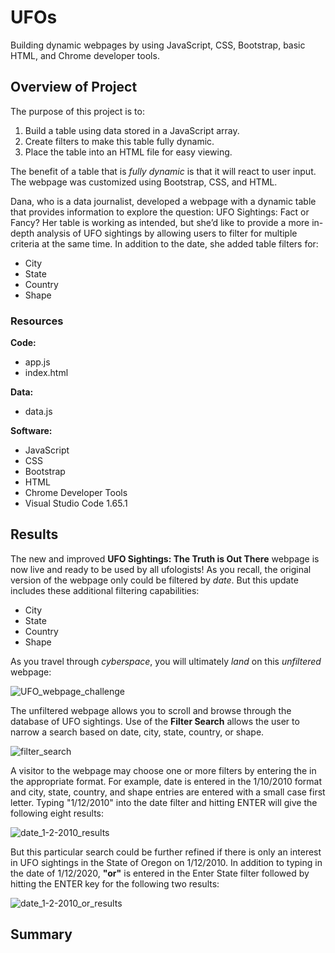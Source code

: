 # UFOs
Building dynamic webpages by using JavaScript, CSS, Bootstrap, basic HTML, and Chrome developer tools.

## Overview of Project
The purpose of this project is to:

1. Build a table using data stored in a JavaScript array.
2. Create filters to make this table fully dynamic.
3. Place the table into an HTML file for easy viewing.

The benefit of a table that is *fully dynamic* is that it will react to user input.  The webpage was customized using Bootstrap, CSS, and HTML.

Dana, who is a data journalist, developed a webpage with a dynamic table that provides information to explore the question: UFO Sightings: Fact or Fancy?  Her table is working as intended, but she’d like to provide a more in-depth analysis of UFO sightings by allowing users to filter for multiple criteria at the same time. In addition to the date, she added table filters for:

  * City
  * State
  * Country
  * Shape

### Resources
**Code:**

* app.js
* index.html

**Data:**

* data.js

**Software:**

* JavaScript
* CSS
* Bootstrap
* HTML
* Chrome Developer Tools
* Visual Studio Code 1.65.1


## Results
The new and improved **UFO Sightings: The Truth is Out There** webpage is now live and ready to be used by all ufologists!  As you recall, the original version of the webpage only could be filtered by *date*.  But this update includes these additional filtering capabilities:
 * City
 * State
 * Country
 * Shape

As you travel through *cyberspace*, you will ultimately *land* on this *unfiltered* webpage:

![UFO_webpage_challenge](https://user-images.githubusercontent.com/94148420/157881647-799974b5-84b9-4c18-a0ac-9729c2e48c78.PNG)


The unfiltered webpage allows you to scroll and browse through the database of UFO sightings.  Use of the **Filter Search** allows the user to narrow a search based on date, city, state, country, or shape.

![filter_search](https://user-images.githubusercontent.com/94148420/157994808-6a965ac9-3603-462c-830f-3a3ecafd1733.PNG)

A visitor to the webpage may choose one or more filters by entering the in the appropriate format.  For example, date is entered in the 1/10/2010 format and city, state, country, and shape entries are entered with a small case first letter.  Typing "1/12/2010" into the date filter and hitting ENTER will give the following eight results:

![date_1-2-2010_results](https://user-images.githubusercontent.com/94148420/157995357-fac15a86-7f0f-4958-8385-4c907f862a87.PNG)


But this particular search could be further refined if there is only an interest in UFO sightings in the State of Oregon on 1/12/2010.  In addition to typing in the date of 1/12/2020, **"or"** is entered in the Enter State filter followed by hitting the ENTER key for the following two results:

![date_1-2-2010_or_results](https://user-images.githubusercontent.com/94148420/157995841-a7aa032c-2925-4bd9-abc2-840f7316c313.PNG)



## Summary
